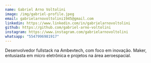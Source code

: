 ```yaml
---
name: Gabriel Arno Voltolini 
image: /img/gabriel-profile.jpeg
email: gabrielarnovoltolini1945@gmail.com
linkedin: https://www.linkedin.com/in/gabrielarnovoltolini
github: https://github.com/gabriel-arno-voltolini
instagram: https://www.instagram.com/gabrielarnovoltolini
whatsapp: "5547996981917" 
--- 
```


Desenvolvedor fullstack na Ambevtech, com foco em inovação. Maker, entusiasta em micro eletrônica e projetos na área aeroespacial.